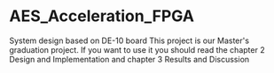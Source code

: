 # AES_Acceleration_FPGA
System design based on DE-10 board 
This project is our Master's graduation project.
If you want to use it you should read the chapter 2 Design and Implementation and chapter 3 Results and Discussion

